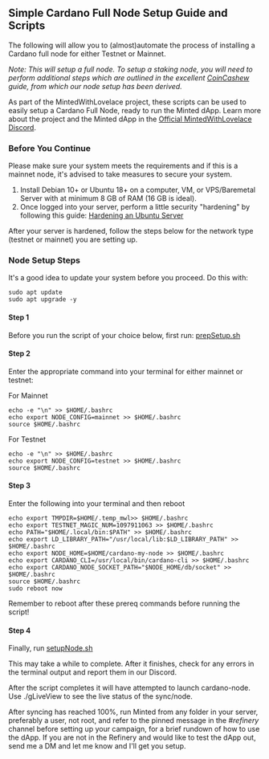 ## Simple Cardano Full Node Setup Guide and Scripts

The following will allow you to (almost)automate the process of installing a Cardano full node for either Testnet or Mainnet.

*Note: This will setup a full node. To setup a staking node, you will need to perform additional steps which are outlined in the excellent [CoinCashew](https://www.coincashew.com/coins/overview-ada/guide-how-to-build-a-haskell-stakepool-node) guide, from which our node setup has been derived.*

As part of the MintedWithLovelace project, these scripts can be used to easily setup a Cardano Full Node, ready to run the Minted dApp. Learn more about the project and the Minted dApp in the [Official MintedWithLovelace Discord](https://discord.gg/HzKvRWPqy5).

### Before You Continue
Please make sure your system meets the requirements and if this is a mainnet node, it's advised to take measures to secure your system.

1. Install Debian 10+ or Ubuntu 18+ on a computer, VM, or VPS/Baremetal Server with at minimum 8 GB of RAM (16 GB is ideal).
2. Once logged into your server, perform a little security "hardening" by following this guide: [Hardening an Ubuntu Server](https://www.coincashew.com/coins/overview-ada/guide-how-to-build-a-haskell-stakepool-node/part-i-installation/hardening-an-ubuntu-server)

After your server is hardened, follow the steps below for the network type (testnet or mainnet) you are setting up.

### Node Setup Steps
It's a good idea to update your system before you proceed. Do this with:
```
sudo apt update
sudo apt upgrade -y
```

#### Step 1
Before you run the script of your choice below, first run: [prepSetup.sh](https://raw.githubusercontent.com/MadeWithLovelace/MintedWithLovelace-smithy/main/cardano-node-setup/prepSetup.sh)

#### Step 2
Enter the appropriate command into your terminal for either mainnet or testnet:

For Mainnet
```
echo -e "\n" >> $HOME/.bashrc
echo export NODE_CONFIG=mainnet >> $HOME/.bashrc
source $HOME/.bashrc

```

For Testnet
```
echo -e "\n" >> $HOME/.bashrc
echo export NODE_CONFIG=testnet >> $HOME/.bashrc
source $HOME/.bashrc

```

#### Step 3
Enter the following into your terminal and then reboot

```
echo export TMPDIR=$HOME/.temp_mwl>> $HOME/.bashrc
echo export TESTNET_MAGIC_NUM=1097911063 >> $HOME/.bashrc
echo PATH="$HOME/.local/bin:$PATH" >> $HOME/.bashrc
echo export LD_LIBRARY_PATH="/usr/local/lib:$LD_LIBRARY_PATH" >> $HOME/.bashrc
echo export NODE_HOME=$HOME/cardano-my-node >> $HOME/.bashrc
echo export CARDANO_CLI=/usr/local/bin/cardano-cli >> $HOME/.bashrc
echo export CARDANO_NODE_SOCKET_PATH="$NODE_HOME/db/socket" >> $HOME/.bashrc
source $HOME/.bashrc
sudo reboot now

```
Remember to reboot after these prereq commands before running the script!

#### Step 4
Finally, run [setupNode.sh](https://raw.githubusercontent.com/MadeWithLovelace/MintedWithLovelace-smithy/main/cardano-node-setup/setupNode.sh)

This may take a while to complete. After it finishes, check for any errors in the terminal output and report them in our Discord.


After the script completes it will have attempted to launch cardano-node. Use ./gLiveView to see the live status of the sync/node.

After syncing has reached 100%, run Minted from any folder in your server, preferably a user, not root, and refer to the pinned message in the #_refinery_ channel before setting up your campaign, for a brief rundown of how to use the dApp. If you are not in the Refinery and would like to test the dApp out, send me a DM and let me know and I'll get you setup.
